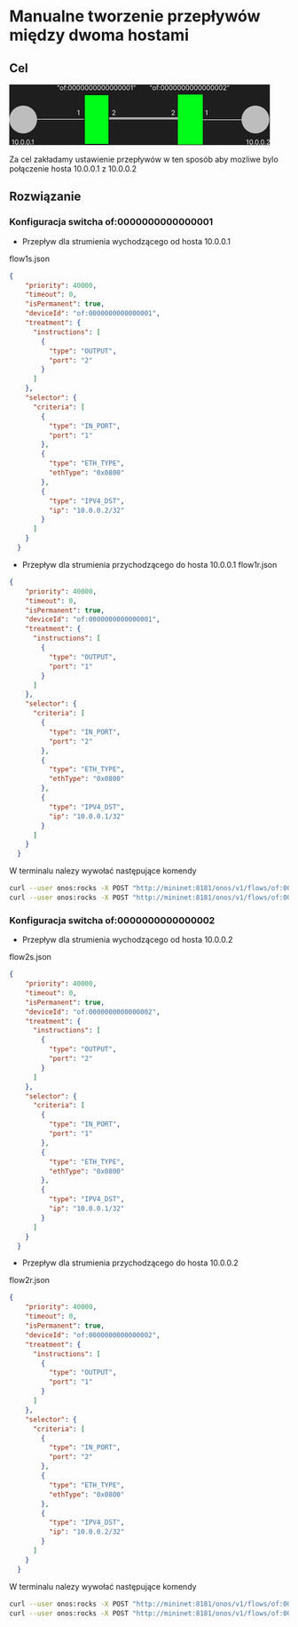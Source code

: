 # Manualne tworzenie przepływów między dwoma hostami

## Cel

![photo](manual.png)

Za cel zakładamy ustawienie przepływów w ten sposób aby mozliwe bylo połączenie hosta 10.0.0.1 z 10.0.0.2 

## Rozwiązanie


### Konfiguracja switcha of:0000000000000001
- Przepływ dla strumienia wychodzącego od hosta 10.0.0.1

flow1s.json
```json
{
    "priority": 40000,
    "timeout": 0,
    "isPermanent": true,
    "deviceId": "of:0000000000000001",
    "treatment": {
      "instructions": [
        {
          "type": "OUTPUT",
          "port": "2"
        }
      ]
    },
    "selector": {
      "criteria": [
        {
          "type": "IN_PORT",
          "port": "1"
        },
        {
          "type": "ETH_TYPE",
          "ethType": "0x0800"
        },
        {
          "type": "IPV4_DST",
          "ip": "10.0.0.2/32"
        }
      ]
    }
  }
```

- Przepływ dla strumienia przychodzącego do hosta 10.0.0.1
flow1r.json
```json
{
    "priority": 40000,
    "timeout": 0,
    "isPermanent": true,
    "deviceId": "of:0000000000000001",
    "treatment": {
      "instructions": [
        {
          "type": "OUTPUT",
          "port": "1"
        }
      ]
    },
    "selector": {
      "criteria": [
        {
          "type": "IN_PORT",
          "port": "2"
        },
        {
          "type": "ETH_TYPE",
          "ethType": "0x0800"
        },
        {
          "type": "IPV4_DST",
          "ip": "10.0.0.1/32"
        }
      ]
    }
  }
```

W terminalu nalezy wywołać następujące komendy
```bash
curl --user onos:rocks -X POST "http://mininet:8181/onos/v1/flows/of:0000000000000001" -d @flow1s.json -H "Content-Type: application/json" -H "Accept: application/json"
curl --user onos:rocks -X POST "http://mininet:8181/onos/v1/flows/of:0000000000000001" -d @flow1r.json -H "Content-Type: application/json" -H "Accept: application/json"
```

### Konfiguracja switcha of:0000000000000002

- Przepływ dla strumienia wychodzącego od hosta 10.0.0.2

flow2s.json
```json
{
    "priority": 40000,
    "timeout": 0,
    "isPermanent": true,
    "deviceId": "of:0000000000000002",
    "treatment": {
      "instructions": [
        {
          "type": "OUTPUT",
          "port": "2"
        }
      ]
    },
    "selector": {
      "criteria": [
        {
          "type": "IN_PORT",
          "port": "1"
        },
        {
          "type": "ETH_TYPE",
          "ethType": "0x0800"
        },
        {
          "type": "IPV4_DST",
          "ip": "10.0.0.1/32"
        }
      ]
    }
  }
```

- Przepływ dla strumienia przychodzącego do hosta 10.0.0.2

flow2r.json
```json
{
    "priority": 40000,
    "timeout": 0,
    "isPermanent": true,
    "deviceId": "of:0000000000000002",
    "treatment": {
      "instructions": [
        {
          "type": "OUTPUT",
          "port": "1"
        }
      ]
    },
    "selector": {
      "criteria": [
        {
          "type": "IN_PORT",
          "port": "2"
        },
        {
          "type": "ETH_TYPE",
          "ethType": "0x0800"
        },
        {
          "type": "IPV4_DST",
          "ip": "10.0.0.2/32"
        }
      ]
    }
  }
```

W terminalu nalezy wywołać następujące komendy
```bash
curl --user onos:rocks -X POST "http://mininet:8181/onos/v1/flows/of:0000000000000002" -d @flow2s.json -H "Content-Type: application/json" -H "Accept: application/json"
curl --user onos:rocks -X POST "http://mininet:8181/onos/v1/flows/of:0000000000000002" -d @flow2r.json -H "Content-Type: application/json" -H "Accept: application/json"
```